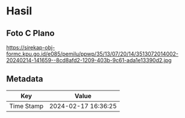 # Hasil

## Foto C Plano

https://sirekap-obj-formc.kpu.go.id/e085/pemilu/ppwp/35/13/07/20/14/3513072014002-20240214-141659--8cd8afd2-1209-403b-9c61-ada1e13390d2.jpg


## Metadata

| Key        | Value               |
| ---------- | ------------------- |
| Time Stamp | 2024-02-17 16:36:25 |



